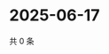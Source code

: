 # 2025-06-17

共 0 条

<!-- BEGIN ZHIHUVIDEO -->
<!-- 最后更新时间 Tue Jun 17 2025 18:13:13 GMT+0800 (China Standard Time) -->

<!-- END ZHIHUVIDEO -->
